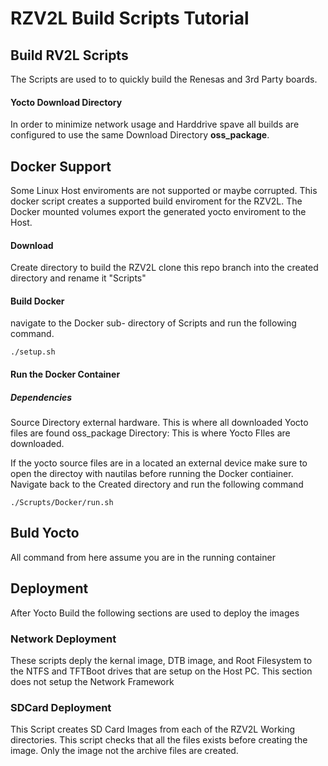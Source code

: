# RZV2L Build Scripts Tutorial

## Build RV2L Scripts
The Scripts are used to to quickly build the Renesas and 3rd Party boards. 
#### Yocto Download Directory
In order to minimize network usage and Harddrive spave all builds are configured to use the same Download Directory **oss_package**.
## Docker Support
Some Linux Host enviroments are not supported or maybe corrupted. This docker script creates a supported build enviroment for the RZV2L. The Docker mounted volumes export the generated yocto enviroment to the Host.
#### Download
Create directory to build the RZV2L
clone this repo branch into the created directory and rename it "Scripts"
#### Build Docker
navigate to the Docker sub- directory of Scripts and run the following command. 
```
./setup.sh
```
#### Run the Docker Container
##### Dependencies
Source Directory external hardware. This is where all downloaded Yocto files are found
oss_package Directory: This is where Yocto FIles are downloaded. 

If the yocto source files are in a located an external device make sure to open the directoy with nautilas before running the Docker contiainer. 
Navigate back to the Created directory and run the following command
```
./Scrupts/Docker/run.sh
```
## Buld Yocto
All command from here assume you  are in the running container


## Deployment

After Yocto Build the following sections are used to deploy the images
### Network Deployment
These scripts deply the kernal image, DTB image, and Root Filesystem to the NTFS and TFTBoot drives that are setup on the Host PC. This section does not setup the Network Framework
### SDCard Deployment
This Script creates SD Card Images from each of the RZV2L Working directories. This script checks that all the files exists before creating the image. Only the image not the archive files are created.
